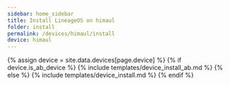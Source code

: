 ```yaml
---
sidebar: home_sidebar
title: Install LineageOS on himaul
folder: install
permalink: /devices/himaul/install
device: himaul
---
```

{% assign device = site.data.devices[page.device] %}
{% if device.is_ab_device %}
{% include templates/device_install_ab.md %}
{% else %}
{% include templates/device_install.md %}
{% endif %}
